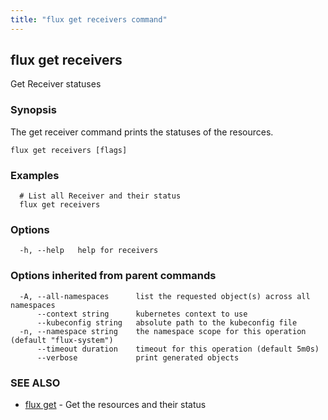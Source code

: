 ```yaml
---
title: "flux get receivers command"
---
```

## flux get receivers

Get Receiver statuses

### Synopsis

The get receiver command prints the statuses of the resources.

```
flux get receivers [flags]
```

### Examples

```
  # List all Receiver and their status
  flux get receivers
```

### Options

```
  -h, --help   help for receivers
```

### Options inherited from parent commands

```
  -A, --all-namespaces      list the requested object(s) across all namespaces
      --context string      kubernetes context to use
      --kubeconfig string   absolute path to the kubeconfig file
  -n, --namespace string    the namespace scope for this operation (default "flux-system")
      --timeout duration    timeout for this operation (default 5m0s)
      --verbose             print generated objects
```

### SEE ALSO

* [flux get](/cmd/flux_get/)	 - Get the resources and their status

